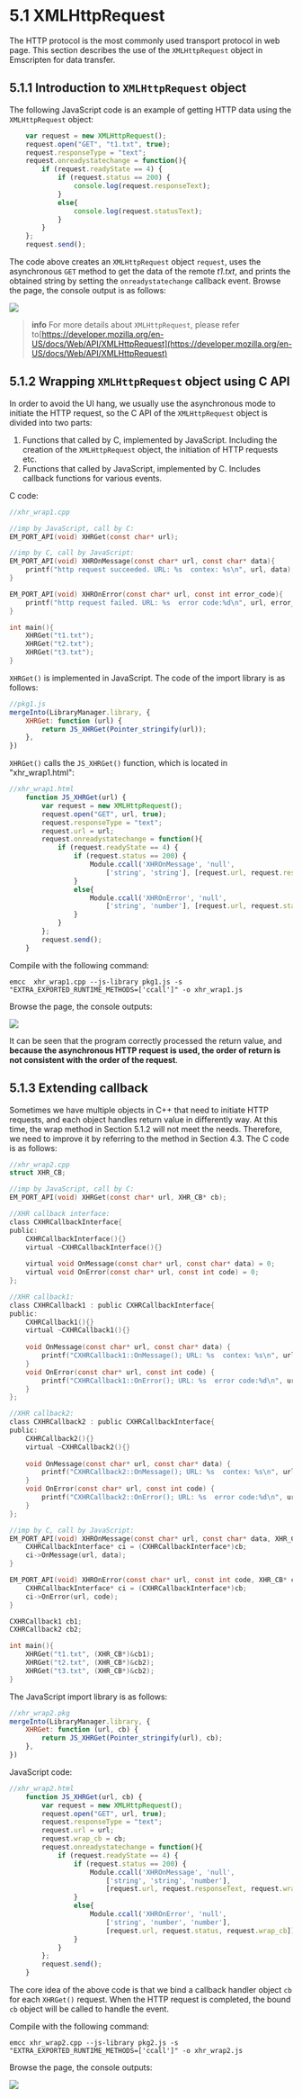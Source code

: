 # 5.1 XMLHttpRequest

The HTTP protocol is the most commonly used transport protocol in web page. This section describes the use of the `XMLHttpRequest` object in Emscripten for data transfer.

## 5.1.1 Introduction to `XMLHttpRequest` object

The following JavaScript code is an example of getting HTTP data using the `XMLHttpRequest` object:

```js
	var request = new XMLHttpRequest();
	request.open("GET", "t1.txt", true);
	request.responseType = "text";	
	request.onreadystatechange = function(){
		if (request.readyState == 4) {
			if (request.status == 200) {
				console.log(request.responseText);
			}
			else{
				console.log(request.statusText);
			}
		}
	};
	request.send();
```

The code above creates an `XMLHttpRequest` object `request`, uses the asynchronous `GET` method to get the data of the remote *t1.txt*, and prints the obtained string by setting the `onreadystatechange` callback event. Browse the page, the console output is as follows:

![](images/01-xhr-js.png)

> **info**  For more details about `XMLHttpRequest`, please refer to[https://developer.mozilla.org/en-US/docs/Web/API/XMLHttpRequest](https://developer.mozilla.org/en-US/docs/Web/API/XMLHttpRequest)

## 5.1.2 Wrapping `XMLHttpRequest` object using C API

In order to avoid the UI hang, we usually use the asynchronous mode to initiate the HTTP request, so the C API of the `XMLHttpRequest` object is divided into two parts:

1. Functions that called by C, implemented by JavaScript. Including the creation of the `XMLHttpRequest` object, the initiation of HTTP requests etc.
1. Functions that called by JavaScript, implemented by C. Includes callback functions for various events.

C code:

```c
//xhr_wrap1.cpp

//imp by JavaScript, call by C:
EM_PORT_API(void) XHRGet(const char* url);

//imp by C, call by JavaScript:
EM_PORT_API(void) XHROnMessage(const char* url, const char* data){
	printf("http request succeeded. URL: %s  contex: %s\n", url, data);
}

EM_PORT_API(void) XHROnError(const char* url, const int error_code){
	printf("http request failed. URL: %s  error code:%d\n", url, error_code);
}

int main(){
	XHRGet("t1.txt");
	XHRGet("t2.txt");
	XHRGet("t3.txt");
}
```

`XHRGet()` is implemented in JavaScript. The code of the import library is as follows:

```js
//pkg1.js
mergeInto(LibraryManager.library, {
    XHRGet: function (url) {
        return JS_XHRGet(Pointer_stringify(url));
    },
})
```

`XHRGet()` calls the `JS_XHRGet()` function, which is located in "xhr_wrap1.html":

```js
//xhr_wrap1.html
	function JS_XHRGet(url) {
		var request = new XMLHttpRequest();
		request.open("GET", url, true);
		request.responseType = "text";	
		request.url = url;
		request.onreadystatechange = function(){
			if (request.readyState == 4) {
				if (request.status == 200) {
					Module.ccall('XHROnMessage', 'null',
						['string', 'string'], [request.url, request.responseText]);
				}
				else{
					Module.ccall('XHROnError', 'null',
						['string', 'number'], [request.url, request.status]);
				}
			}
		};
		request.send();
	}
```

Compile with the following command:

```
emcc  xhr_wrap1.cpp --js-library pkg1.js -s "EXTRA_EXPORTED_RUNTIME_METHODS=['ccall']" -o xhr_wrap1.js
```

Browse the page, the console outputs:

![](images/01-xhr-wrap1.png)

It can be seen that the program correctly processed the return value, and **because the asynchronous HTTP request is used, the order of return is not consistent with the order of the request**.

## 5.1.3 Extending callback

Sometimes we have multiple objects in C++ that need to initiate HTTP requests, and each object handles return value in differently way. At this time, the wrap method in Section 5.1.2 will not meet the needs. Therefore, we need to improve it by referring to the method in Section 4.3. The C code is as follows:

```c
//xhr_wrap2.cpp
struct XHR_CB;

//imp by JavaScript, call by C:
EM_PORT_API(void) XHRGet(const char* url, XHR_CB* cb);

//XHR callback interface:
class CXHRCallbackInterface{
public:
	CXHRCallbackInterface(){}
	virtual ~CXHRCallbackInterface(){}
	
	virtual void OnMessage(const char* url, const char* data) = 0;
	virtual void OnError(const char* url, const int code) = 0;
};

//XHR callback1:
class CXHRCallback1 : public CXHRCallbackInterface{
public:
	CXHRCallback1(){}
	virtual ~CXHRCallback1(){}
	
	void OnMessage(const char* url, const char* data) {
		printf("CXHRCallback1::OnMessage(); URL: %s  contex: %s\n", url, data);
	}
	void OnError(const char* url, const int code) {
		printf("CXHRCallback1::OnError(); URL: %s  error code:%d\n", url, code);
	}
};

//XHR callback2:
class CXHRCallback2 : public CXHRCallbackInterface{
public:
	CXHRCallback2(){}
	virtual ~CXHRCallback2(){}
	
	void OnMessage(const char* url, const char* data) {
		printf("CXHRCallback2::OnMessage(); URL: %s  contex: %s\n", url, data);
	}
	void OnError(const char* url, const int code) {
		printf("CXHRCallback2::OnError(); URL: %s  error code:%d\n", url, code);
	}
};

//imp by C, call by JavaScript:
EM_PORT_API(void) XHROnMessage(const char* url, const char* data, XHR_CB* cb){
	CXHRCallbackInterface* ci = (CXHRCallbackInterface*)cb;
	ci->OnMessage(url, data);
}

EM_PORT_API(void) XHROnError(const char* url, const int code, XHR_CB* cb){
	CXHRCallbackInterface* ci = (CXHRCallbackInterface*)cb;
	ci->OnError(url, code);
}

CXHRCallback1 cb1;
CXHRCallback2 cb2;

int main(){
	XHRGet("t1.txt", (XHR_CB*)&cb1);
	XHRGet("t2.txt", (XHR_CB*)&cb2);
	XHRGet("t3.txt", (XHR_CB*)&cb2);
}
```

The JavaScript import library is as follows:

```js
//xhr_wrap2.pkg
mergeInto(LibraryManager.library, {
    XHRGet: function (url, cb) {
        return JS_XHRGet(Pointer_stringify(url), cb);
    },
})
```

JavaScript code:

```js
//xhr_wrap2.html
	function JS_XHRGet(url, cb) {
		var request = new XMLHttpRequest();
		request.open("GET", url, true);
		request.responseType = "text";	
		request.url = url;
		request.wrap_cb = cb;
		request.onreadystatechange = function(){
			if (request.readyState == 4) {
				if (request.status == 200) {
					Module.ccall('XHROnMessage', 'null',
						['string', 'string', 'number'],
						[request.url, request.responseText, request.wrap_cb]);
				}
				else{
					Module.ccall('XHROnError', 'null',
						['string', 'number', 'number'],
						[request.url, request.status, request.wrap_cb]);
				}
			}
		};
		request.send();
	}
```

The core idea of the above code is that we bind a callback handler object `cb` for each `XHRGet()` request. When the HTTP request is completed, the bound `cb` object will be called to handle the event.

Compile with the following command:

```
emcc xhr_wrap2.cpp --js-library pkg2.js -s "EXTRA_EXPORTED_RUNTIME_METHODS=['ccall']" -o xhr_wrap2.js
```

Browse the page, the console outputs:

![](images/01-xhr-wrap2.png)